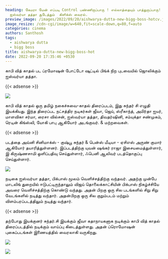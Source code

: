 ```yaml
---
heading: கேமரா மேன் எப்படி Control பண்ணிருப்பாரு ! எல்லாத்தையும் பாத்துருப்பாரு!
  ஐஸ்வர்யா தத்தா சூடேத்தும்  கிளிக்ஸ் வைரல்.
preview_image: /images/2022/09/20/aishwarya-dutta-new-bigg-boss-hotcv.jpeg
image_resize: /cdn-cgi/image/w=640,fit=scale-down,q=80,f=auto
categories: cinema
authors: Santhosh
tags:
  - aishwarya dutta
  - bigg boss
title: aishwarya-dutta-new-bigg-boss-hot
date: 2022-09-20 17:35:46 +0530
---
```

காபி வித் காதல் பட ப்ரமோஷன் போட்டோ ஷுட்டில் பிங்க் நிற புடவையில் ஜொலிக்கும் ஐஸ்வர்யா தத்தா.


{{< adsense >}}

![](/images/2022/09/20/aishwarya-dutta-new-bigg-boss-hot.jpeg)

காபி வித் காதல் ஒரு தமிழ் நகைச்சுவை-காதல் திரைப்படம், இது சுந்தர் சி எழுதி இயக்கியது. இந்த திரைப்பட நட்சத்திர நடிகர்கள் ஜீவா, ஜெய், ஸ்ரீகாந்த், அமிர்தா ஐயர், மாளவிகா சர்மா, ரைசா வில்சன், ஐஸ்வர்யா தத்தா, திவதர்ஷினி, சம்யுக்தா சண்முகம், ரெடின் கிங்ஸ்லி, யோகி பாபு ஆகியோர் அடங்குவர். & மற்றவைகள். 

{{< adsense >}}

படத்தை அவ்னி சினிமாக்ஸ் - குஷ்பூ சுந்தர் & பென்ஸ் மீடியா - ஏசிஎஸ் அருண் குமார் ஆகியோர் தயாரித்துள்ளனர். இப்படத்திற்கு யுவன் ஷங்கர் ராஜா இசையமைத்துள்ளார், இ கிருஷ்ணசாமி ஒளிப்பதிவு செய்துள்ளார், ஃபெனி ஆலிவர் படத்தொகுப்பு செய்துள்ளார்.

![](/images/2022/09/20/aishwarya-dutta-new-bigg-boss-hot4.jpeg)

நடிகை ஐஸ்வர்யா தத்தா, பிக்பாஸ் மூலம் வெளிச்சத்திற்கு வந்தவர். அதற்கு முன்பே மாடலிங் துறையில் ஈடுபட்டிருந்தாலும் விஜய் தொலைக்காட்சியின் பிக்பாஸ் நிகழ்ச்சியே அவரை வெளிச்சத்திற்கு கொண்டு வந்தது. அதன் பிறகு ஒரு சில படங்களில் சிறு சிறு வேடங்களில் நடித்து வந்தார். அதன்பிறகு ஒரு சில குறும்படம் மற்றும் விளம்பரப்படத்திலும் நடித்து வந்தார்.

{{< adsense >}}


தற்போது இயக்குனர் சுந்தர்.சி இயக்கும் ஜீவா கதாநாயகனாக நடிக்கும்  காபி வித் காதல் திரைப்படத்தில் நடிக்கும் வாய்ப்பு கிடைத்துள்ளது.‌ அதன் ப்ரொமோஷன் புகைப்படங்கள் இணையத்தில் வைரலாகி வருகிறது.

![](/images/2022/09/20/aishwarya-dutta-new-bigg-boss-hot66.jpeg)

![](/images/2022/09/20/aishwarya-dutta-new-bigg-boss-hot88.jpeg)